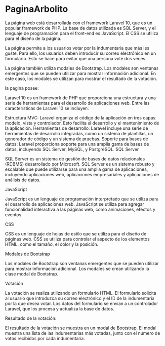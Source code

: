 # PaginaArbolito


La página web está desarrollada con el framework Laravel 10, que es un popular framework de PHP. La base de datos utilizada es SQL Server, y el lenguaje de programación para el front-end es JavaScript. El CSS se utiliza para el diseño de la página.

La página permite a los usuarios votar por la indumentaria que más les guste. Para ello, los usuarios deben introducir su correo electrónico en un formulario. Esto se hace para evitar que una persona vote dos veces.

La página también utiliza modales de Bootstrap. Los modales son ventanas emergentes que se pueden utilizar para mostrar información adicional. En este caso, los modales se utilizan para mostrar el resultado de la votación.

la pagina posee:

Laravel 10 es un framework de PHP que proporciona una estructura y una serie de herramientas para el desarrollo de aplicaciones web. Entre las características de Laravel 10 se incluyen:

Estructura MVC: Laravel organiza el código de la aplicación en tres capas: modelo, vista y controlador. Esto facilita el desarrollo y el mantenimiento de la aplicación.
Herramientas de desarrollo: Laravel incluye una serie de herramientas de desarrollo integradas, como un sistema de plantillas, un generador de código y un sistema de pruebas.
Soporte para bases de datos: Laravel proporciona soporte para una amplia gama de bases de datos, incluyendo SQL Server, MySQL, y PostgreSQL.
SQL Server

SQL Server es un sistema de gestión de bases de datos relacionales (RDBMS) desarrollado por Microsoft. SQL Server es un sistema robusto y escalable que puede utilizarse para una amplia gama de aplicaciones, incluyendo aplicaciones web, aplicaciones empresariales y aplicaciones de análisis de datos.

JavaScript

JavaScript es un lenguaje de programación interpretado que se utiliza para el desarrollo de aplicaciones web. JavaScript se utiliza para agregar funcionalidad interactiva a las páginas web, como animaciones, efectos y eventos.

CSS

CSS es un lenguaje de hojas de estilo que se utiliza para el diseño de páginas web. CSS se utiliza para controlar el aspecto de los elementos HTML, como el tamaño, el color y la posición.

Modales de Bootstrap

Los modales de Bootstrap son ventanas emergentes que se pueden utilizar para mostrar información adicional. Los modales se crean utilizando la clase modal de Bootstrap.

Votación

La votación se realiza utilizando un formulario HTML. El formulario solicita al usuario que introduzca su correo electrónico y el ID de la indumentaria por la que desea votar. Los datos del formulario se envían a un controlador Laravel, que los procesa y actualiza la base de datos.

Resultado de la votación:

El resultado de la votación se muestra en un modal de Bootstrap. El modal muestra una lista de las indumentarias más votadas, junto con el número de votos recibidos por cada indumentaria.